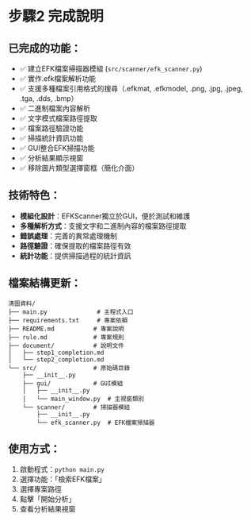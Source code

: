 # 步驟2 完成說明

## 已完成的功能：
- ✅ 建立EFK檔案掃描器模組 (`src/scanner/efk_scanner.py`)
- ✅ 實作.efk檔案解析功能
- ✅ 支援多種檔案引用格式的搜尋（.efkmat, .efkmodel, .png, .jpg, .jpeg, .tga, .dds, .bmp）
- ✅ 二進制檔案內容解析
- ✅ 文字模式檔案路徑提取
- ✅ 檔案路徑驗證功能
- ✅ 掃描統計資訊功能
- ✅ GUI整合EFK掃描功能
- ✅ 分析結果顯示視窗
- ✅ 移除圖片類型選擇窗框（簡化介面）

## 技術特色：
- **模組化設計**：EFKScanner獨立於GUI，便於測試和維護
- **多種解析方式**：支援文字和二進制內容的檔案路徑提取
- **錯誤處理**：完善的異常處理機制
- **路徑驗證**：確保提取的檔案路徑有效
- **統計功能**：提供掃描過程的統計資訊

## 檔案結構更新：
```
清圖資料/
├── main.py              # 主程式入口
├── requirements.txt     # 專案依賴
├── README.md           # 專案說明
├── rule.md             # 專案規則
├── document/           # 說明文件
│   ├── step1_completion.md
│   └── step2_completion.md
└── src/                # 原始碼目錄
    ├── __init__.py
    ├── gui/            # GUI模組
    │   ├── __init__.py
    │   └── main_window.py  # 主視窗類別
    └── scanner/        # 掃描器模組
        ├── __init__.py
        └── efk_scanner.py  # EFK檔案掃描器
```

## 使用方式：
1. 啟動程式：`python main.py`
2. 選擇功能：「檢索EFK檔案」
3. 選擇專案路徑
4. 點擊「開始分析」
5. 查看分析結果視窗 